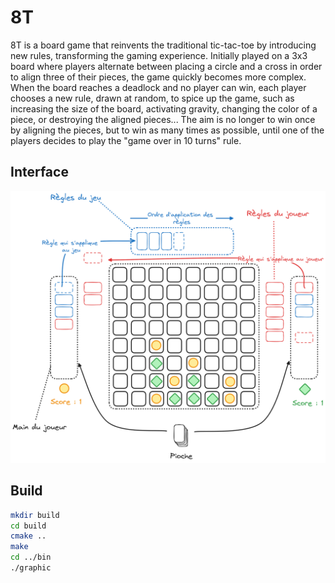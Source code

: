 # 8T

8T is a board game that reinvents the traditional tic-tac-toe by introducing new rules, transforming the gaming experience. Initially played on a 3x3 board where players alternate between placing a circle and a cross in order to align three of their pieces, the game quickly becomes more complex. When the board reaches a deadlock and no player can win, each player chooses a new rule, drawn at random, to spice up the game, such as increasing the size of the board, activating gravity, changing the color of a piece, or destroying the aligned pieces... The aim is no longer to win once by aligning the pieces, but to win as many times as possible, until one of the players decides to play the "game over in 10 turns" rule.

## Interface

![interface](data/images/interface.png)

## Build

~~~bash
mkdir build
cd build
cmake ..
make
cd ../bin
./graphic
~~~